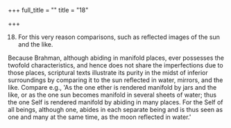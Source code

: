 +++
full_title = ""
title = "18"

+++


18. For this very reason comparisons, such as reflected images of the sun and the like.

Because Brahman, although abiding in manifold places, ever possesses the twofold characteristics, and hence does not share the imperfections due to those places, scriptural texts illustrate its purity in the midst of inferior surroundings by comparing it to the sun reflected in water, mirrors, and the like. Compare e.g., 'As the one ether is rendered manifold by jars and the like, or as the one sun becomes manifold in several sheets of water; thus the one Self is rendered manifold by abiding in many places. For the Self of all beings, although one, abides in each separate being and is thus seen as one and many at the same time, as the moon reflected in water.'

